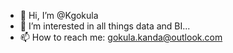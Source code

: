 - 👋 Hi, I’m @Kgokula
- 👀 I’m interested in all things data and BI...
- 📫 How to reach me: gokula.kanda@outlook.com

<!---
Kgokula/Kgokula is a ✨ special ✨ repository because its `README.md` (this file) appears on your GitHub profile.
You can click the Preview link to take a look at your changes.
--->
